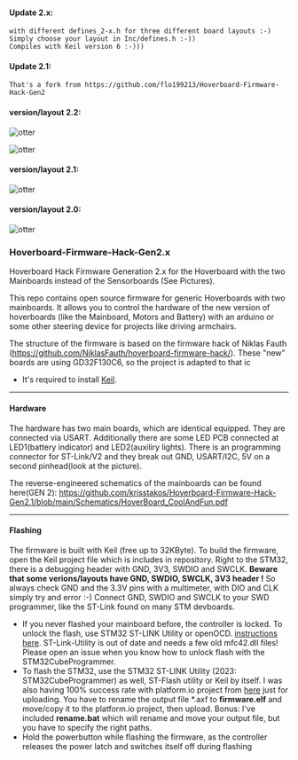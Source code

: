#### Update 2.x:
````
with different defines_2-x.h for three different board layouts :-) 
Simply choose your layout in Inc/defines.h :-))
Compiles with Keil version 6 :-)))
````


#### Update 2.1:
````
That's a fork from https://github.com/flo199213/Hoverboard-Firmware-Hack-Gen2
````

#### version/layout 2.2:
![otter](https://raw.githubusercontent.com/RoboDurden/Hoverboard-Firmware-Hack-Gen2.x/main/schematics%202.2/hoverboard_gen2_mosfet_pins_gd32F130C8.jpg)

![otter](https://raw.githubusercontent.com/RoboDurden/Hoverboard-Firmware-Hack-Gen2.x/main/schematics%202.2/hoverboard_gen2_hall_pins_gd32F130C8.jpg)

#### version/layout 2.1:
![otter](https://github.com/krisstakos/Hoverboard-Firmware-Hack-Gen2.1/blob/main/pins-board.jpg)

#### version/layout 2.0:
![otter](https://raw.githubusercontent.com/flo199213/Hoverboard-Firmware-Hack-Gen2/master/Hardware_Overview_small.png)


### Hoverboard-Firmware-Hack-Gen2.x

Hoverboard Hack Firmware Generation 2.x for the Hoverboard with the two Mainboards instead of the Sensorboards (See Pictures).

This repo contains open source firmware for generic Hoverboards with two mainboards. It allows you to control the hardware of the new version of hoverboards (like the Mainboard, Motors and Battery) with an arduino or some other steering device for projects like driving armchairs.

The structure of the firmware is based on the firmware hack of Niklas Fauth (https://github.com/NiklasFauth/hoverboard-firmware-hack/). These "new" boards are using GD32F130C6, so the project is adapted to that ic

- It's required to install [Keil](https://www.keil.com/download/product/).

---

#### Hardware

The hardware has two main boards, which are identical equipped. They are connected via USART. Additionally there are some LED PCB connected at LED1(battery indicator) and LED2(auxiliry lights). There is an programming connector for ST-Link/V2 and they break out GND, USART/I2C, 5V on a second pinhead(look at the picture).

The reverse-engineered schematics of the mainboards can be found here(GEN 2):
https://github.com/krisstakos/Hoverboard-Firmware-Hack-Gen2.1/blob/main/Schematics/HoverBoard_CoolAndFun.pdf


---

#### Flashing
The firmware is built with Keil (free up to 32KByte). To build the firmware, open the Keil project file which is includes in repository. Right to the STM32, there is a debugging header with GND, 3V3, SWDIO and SWCLK. 
**Beware that some verions/layouts have  GND, SWDIO, SWCLK, 3V3 header !** So always check GND and the 3.3V pins with a multimeter, with DIO and CLK simply try and error :-)
Connect GND, SWDIO and SWCLK to your SWD programmer, like the ST-Link found on many STM devboards.

- If you never flashed your mainboard before, the controller is locked. To unlock the flash, use STM32 ST-LINK Utility or openOCD. [instructions here](https://github.com/EFeru/hoverboard-firmware-hack-FOC/wiki/How-to-Unlock-MCU-flash).
ST-Link-Utility is out of date and needs a few old mfc42.dll files! Please open an issue when you know how to unlock flash with the STM32CubeProgrammer.
- To flash the STM32, use the STM32 ST-LINK Utility (2023: STM32CubeProgrammer) as well, ST-Flash utility or Keil by itself. I was also having 100% success rate with platform.io project from [here](https://github.com/EFeru/hoverboard-sideboard-hack-GD) just for uploading. You have to rename the output file *.axf to **firmware.elf** and move/copy it to the platform.io project, then upload. Bonus: I've included **rename.bat** which will rename and move your output file, but you have to specify the right paths.
- Hold the powerbutton while flashing the firmware, as the controller releases the power latch and switches itself off during flashing
